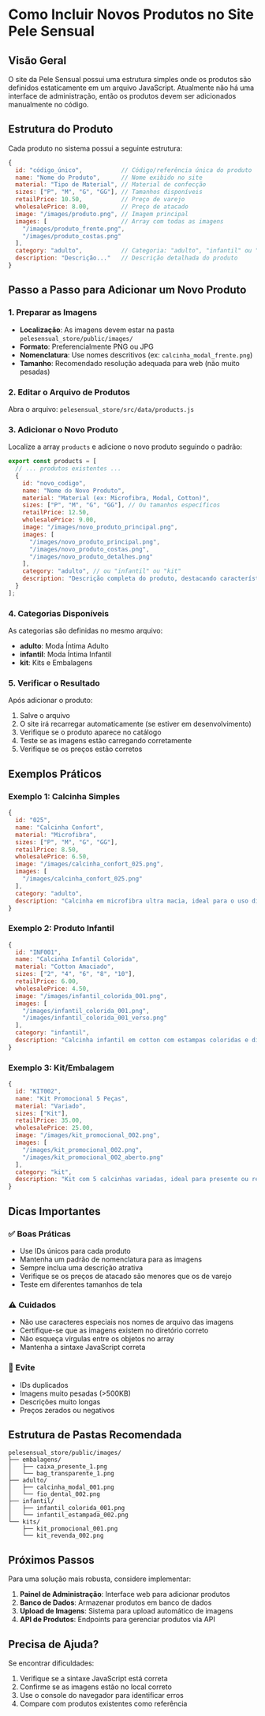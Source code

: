 # Como Incluir Novos Produtos no Site Pele Sensual

## Visão Geral

O site da Pele Sensual possui uma estrutura simples onde os produtos são definidos estaticamente em um arquivo JavaScript. Atualmente não há uma interface de administração, então os produtos devem ser adicionados manualmente no código.

## Estrutura do Produto

Cada produto no sistema possui a seguinte estrutura:

```javascript
{
  id: "código_único",           // Código/referência única do produto
  name: "Nome do Produto",      // Nome exibido no site
  material: "Tipo de Material", // Material de confecção
  sizes: ["P", "M", "G", "GG"], // Tamanhos disponíveis
  retailPrice: 10.50,           // Preço de varejo
  wholesalePrice: 8.00,         // Preço de atacado
  image: "/images/produto.png", // Imagem principal
  images: [                     // Array com todas as imagens
    "/images/produto_frente.png",
    "/images/produto_costas.png"
  ],
  category: "adulto",           // Categoria: "adulto", "infantil" ou "kit"
  description: "Descrição..."   // Descrição detalhada do produto
}
```

## Passo a Passo para Adicionar um Novo Produto

### 1. Preparar as Imagens

- **Localização**: As imagens devem estar na pasta `pelesensual_store/public/images/`
- **Formato**: Preferencialmente PNG ou JPG
- **Nomenclatura**: Use nomes descritivos (ex: `calcinha_modal_frente.png`)
- **Tamanho**: Recomendado resolução adequada para web (não muito pesadas)

### 2. Editar o Arquivo de Produtos

Abra o arquivo: `pelesensual_store/src/data/products.js`

### 3. Adicionar o Novo Produto

Localize a array `products` e adicione o novo produto seguindo o padrão:

```javascript
export const products = [
  // ... produtos existentes ...
  {
    id: "novo_codigo",
    name: "Nome do Novo Produto",
    material: "Material (ex: Microfibra, Modal, Cotton)",
    sizes: ["P", "M", "G", "GG"], // Ou tamanhos específicos
    retailPrice: 12.50,
    wholesalePrice: 9.00,
    image: "/images/novo_produto_principal.png",
    images: [
      "/images/novo_produto_principal.png",
      "/images/novo_produto_costas.png",
      "/images/novo_produto_detalhes.png"
    ],
    category: "adulto", // ou "infantil" ou "kit"
    description: "Descrição completa do produto, destacando características e benefícios."
  }
];
```

### 4. Categorias Disponíveis

As categorias são definidas no mesmo arquivo:

- **adulto**: Moda Íntima Adulto
- **infantil**: Moda Íntima Infantil  
- **kit**: Kits e Embalagens

### 5. Verificar o Resultado

Após adicionar o produto:
1. Salve o arquivo
2. O site irá recarregar automaticamente (se estiver em desenvolvimento)
3. Verifique se o produto aparece no catálogo
4. Teste se as imagens estão carregando corretamente
5. Verifique se os preços estão corretos

## Exemplos Práticos

### Exemplo 1: Calcinha Simples
```javascript
{
  id: "025",
  name: "Calcinha Confort",
  material: "Microfibra",
  sizes: ["P", "M", "G", "GG"],
  retailPrice: 8.50,
  wholesalePrice: 6.50,
  image: "/images/calcinha_confort_025.png",
  images: [
    "/images/calcinha_confort_025.png"
  ],
  category: "adulto",
  description: "Calcinha em microfibra ultra macia, ideal para o uso diário."
}
```

### Exemplo 2: Produto Infantil
```javascript
{
  id: "INF001",
  name: "Calcinha Infantil Colorida",
  material: "Cotton Amaciado",
  sizes: ["2", "4", "6", "8", "10"],
  retailPrice: 6.00,
  wholesalePrice: 4.50,
  image: "/images/infantil_colorida_001.png",
  images: [
    "/images/infantil_colorida_001.png",
    "/images/infantil_colorida_001_verso.png"
  ],
  category: "infantil",
  description: "Calcinha infantil em cotton com estampas coloridas e divertidas."
}
```

### Exemplo 3: Kit/Embalagem
```javascript
{
  id: "KIT002",
  name: "Kit Promocional 5 Peças",
  material: "Variado",
  sizes: ["Kit"],
  retailPrice: 35.00,
  wholesalePrice: 25.00,
  image: "/images/kit_promocional_002.png",
  images: [
    "/images/kit_promocional_002.png",
    "/images/kit_promocional_002_aberto.png"
  ],
  category: "kit",
  description: "Kit com 5 calcinhas variadas, ideal para presente ou revenda."
}
```

## Dicas Importantes

### ✅ Boas Práticas
- Use IDs únicos para cada produto
- Mantenha um padrão de nomenclatura para as imagens
- Sempre inclua uma descrição atrativa
- Verifique se os preços de atacado são menores que os de varejo
- Teste em diferentes tamanhos de tela

### ⚠️ Cuidados
- Não use caracteres especiais nos nomes de arquivo das imagens
- Certifique-se que as imagens existem no diretório correto
- Não esqueça vírgulas entre os objetos no array
- Mantenha a sintaxe JavaScript correta

### 🚫 Evite
- IDs duplicados
- Imagens muito pesadas (>500KB)
- Descrições muito longas
- Preços zerados ou negativos

## Estrutura de Pastas Recomendada

```
pelesensual_store/public/images/
├── embalagens/
│   ├── caixa_presente_1.png
│   └── bag_transparente_1.png
├── adulto/
│   ├── calcinha_modal_001.png
│   └── fio_dental_002.png
├── infantil/
│   ├── infantil_colorida_001.png
│   └── infantil_estampada_002.png
└── kits/
    ├── kit_promocional_001.png
    └── kit_revenda_002.png
```

## Próximos Passos

Para uma solução mais robusta, considere implementar:

1. **Painel de Administração**: Interface web para adicionar produtos
2. **Banco de Dados**: Armazenar produtos em banco de dados
3. **Upload de Imagens**: Sistema para upload automático de imagens
4. **API de Produtos**: Endpoints para gerenciar produtos via API

## Precisa de Ajuda?

Se encontrar dificuldades:
1. Verifique se a sintaxe JavaScript está correta
2. Confirme se as imagens estão no local correto
3. Use o console do navegador para identificar erros
4. Compare com produtos existentes como referência